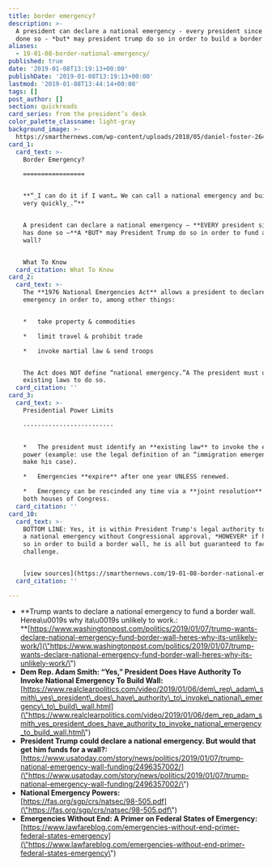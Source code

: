 ```yaml
---
title: border emergency?
description: >-
  A president can declare a national emergency - every president since 1976 has
  done so - *but* may president trump do so in order to build a border wall?
aliases:
  - 19-01-08-border-national-emergency/
published: true
date: '2019-01-08T13:19:13+00:00'
publishDate: '2019-01-08T13:19:13+00:00'
lastmod: '2019-01-08T13:44:14+00:00'
tags: []
post_author: []
section: quickreads
card_series: from the president’s desk
color_palette_classname: light-gray
background_image: >-
  https://smarthernews.com/wp-content/uploads/2018/05/daniel-foster-264237-unsplash-scaled.jpg
card_1:
  card_text: >-
    Border Emergency?

    =================


    **“_I can do it if I want… We can call a national emergency and build it
    very quickly_.”**


    A president can declare a national emergency – **EVERY president since 1976
    has done so –**A *BUT* may President Trump do so in order to fund a border
    wall?


    What To Know
  card_citation: What To Know
card_2:
  card_text: >-
    The **1976 National Emergencies Act** allows a president to declare an
    emergency in order to, among other things:


    *   take property & commodities

    *   limit travel & prohibit trade

    *   invoke martial law & send troops


    The Act does NOT define “national emergency.”A The president must use
    existing laws to do so.
  card_citation: ''
card_3:
  card_text: >-
    Presidential Power Limits

    -------------------------


    *   The president must identify an **existing law** to invoke the emergency
    power (example: use the legal definition of an “immigration emergency” to
    make his case).

    *   Emergencies **expire** after one year UNLESS renewed.

    *   Emergency can be rescinded any time via a **joint resolution** passed by
    both houses of Congress.
  card_citation: ''
card_10:
  card_text: >-
    BOTTOM LINE: Yes, it is within President Trump's legal authority to declare
    a national emergency without Congressional approval, *HOWEVER* if he does
    so in order to build a border wall, he is all but guaranteed to face a legal
    challenge.


    [view sources](https://smarthernews.com/19-01-08-border-national-emergency/)
  card_citation: ''

---
```

*   **Trump wants to declare a national emergency to fund a border wall. Herea\\u0019s why ita\\u0019s unlikely to work.:  
    **[https://www.washingtonpost.com/politics/2019/01/07/trump-wants-declare-national-emergency-fund-border-wall-heres-why-its-unlikely-work/](\"https://www.washingtonpost.com/politics/2019/01/07/trump-wants-declare-national-emergency-fund-border-wall-heres-why-its-unlikely-work/\")
*   **Dem Rep. Adam Smith: “Yes,” President Does Have Authority To Invoke National Emergency To Build Wall:**  
    [https://www.realclearpolitics.com/video/2019/01/06/dem\_rep\_adam\_smith\_yes\_president\_does\_have\_authority\_to\_invoke\_national\_emergency\_to\_build\_wall.html](\"https://www.realclearpolitics.com/video/2019/01/06/dem_rep_adam_smith_yes_president_does_have_authority_to_invoke_national_emergency_to_build_wall.html\")
*   **President Trump could declare a national emergency. But would that get him funds for a wall?:**  
    [https://www.usatoday.com/story/news/politics/2019/01/07/trump-national-emergency-wall-funding/2496357002/](\"https://www.usatoday.com/story/news/politics/2019/01/07/trump-national-emergency-wall-funding/2496357002/\")
*   **National Emergency Powers:**  
    [https://fas.org/sgp/crs/natsec/98-505.pdf](\"https://fas.org/sgp/crs/natsec/98-505.pdf\")
*   **Emergencies Without End: A Primer on Federal States of Emergency:**  
    [https://www.lawfareblog.com/emergencies-without-end-primer-federal-states-emergency](\"https://www.lawfareblog.com/emergencies-without-end-primer-federal-states-emergency\")